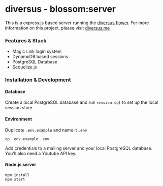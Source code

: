 # diversus - blossom:server
This is a express.js based server running the [diversus flower](https://github.com/diversus-me/blossom).
For more information on this project, please visit [diversus.me](https://www.diversus.me/)

### Features & Stack

- Magic Link login system
- DynamoDB based sessions
- PostgreSQL Database
- Sequelize.js

### Installation & Development

#### Database
Create a local PostgreSQL database and run `session.sql` to set up the local session store.
 
#### Environment
Duplicate `.env.example` and name it `.env`
```
cp .env.example .env
```
Add credentials to a mailing server and your local PostgreSQL database. You'll also need a Youtube API key.

#### Node.js server
```
npm install
npm start
```
